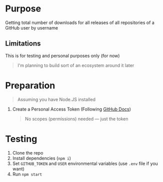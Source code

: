 # Purpose

Getting total number of downloads
for all releases
of all repositories
of a GitHub user
by username

## Limitations

This is for testing and personal purposes only (for now)

> I'm planning to build sort of an ecosystem around it later

# Preparation

> Assuming you have Node.JS installed

1. Create a Personal Access Token (Following [GitHub Docs](https://docs.github.com/en/authentication/keeping-your-account-and-data-secure/creating-a-personal-access-token))
   > No scopes (permissions) needed — just the token

# Testing

1. Clone the repo
2. Install dependencies (`npm i`)
3. Set `GITHUB_TOKEN` and `USER` environmental variables (use `.env` file if you want)
4. Run `npm start`
